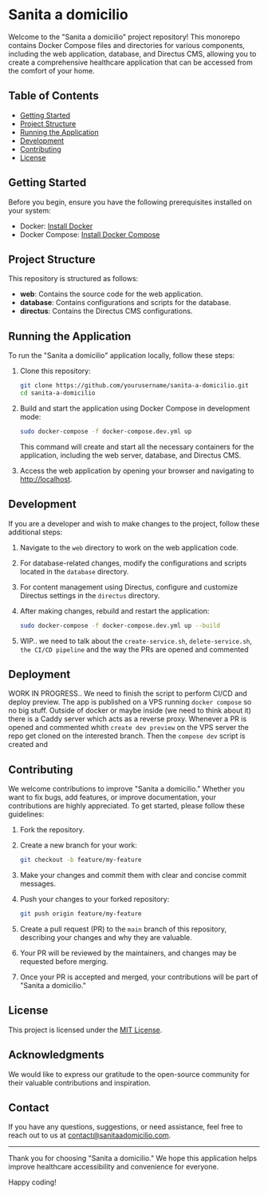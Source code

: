 # Sanita a domicilio

Welcome to the "Sanita a domicilio" project repository! This monorepo contains Docker Compose files and directories for various components, including the web application, database, and Directus CMS, allowing you to create a comprehensive healthcare application that can be accessed from the comfort of your home.

## Table of Contents
- [Getting Started](#getting-started)
- [Project Structure](#project-structure)
- [Running the Application](#running-the-application)
- [Development](#development)
- [Contributing](#contributing)
- [License](#license)

## Getting Started

Before you begin, ensure you have the following prerequisites installed on your system:

- Docker: [Install Docker](https://docs.docker.com/get-docker/)
- Docker Compose: [Install Docker Compose](https://docs.docker.com/compose/install/)

## Project Structure

This repository is structured as follows:

- **web**: Contains the source code for the web application.
- **database**: Contains configurations and scripts for the database.
- **directus**: Contains the Directus CMS configurations.

## Running the Application

To run the "Sanita a domicilio" application locally, follow these steps:

1. Clone this repository:

   ```bash
   git clone https://github.com/yourusername/sanita-a-domicilio.git
   cd sanita-a-domicilio
   ```

2. Build and start the application using Docker Compose in development mode:

   ```bash
   sudo docker-compose -f docker-compose.dev.yml up
   ```

   This command will create and start all the necessary containers for the application, including the web server, database, and Directus CMS.

3. Access the web application by opening your browser and navigating to [http://localhost](http://localhost).

## Development

If you are a developer and wish to make changes to the project, follow these additional steps:

1. Navigate to the `web` directory to work on the web application code.

2. For database-related changes, modify the configurations and scripts located in the `database` directory.

3. For content management using Directus, configure and customize Directus settings in the `directus` directory.

4. After making changes, rebuild and restart the application:

   ```bash
   sudo docker-compose -f docker-compose.dev.yml up --build
   ```

5. WIP.. we need to talk about the `create-service.sh`, `delete-service.sh`, `the CI/CD pipeline` and the way the PRs are opened and commented

## Deployment

WORK IN PROGRESS..
We need to finish the script to perform CI/CD and deploy preview. The app is published on a VPS running `docker compose`  so no big stuff. Outside of docker or maybe inside (we need to think about it) there is a Caddy server which acts as a reverse proxy. Whenever a PR is opened and commented whith `create dev preview` on the VPS server the repo get cloned on the interested branch. Then the `compose dev` script is created and 

## Contributing

We welcome contributions to improve "Sanita a domicilio." Whether you want to fix bugs, add features, or improve documentation, your contributions are highly appreciated. To get started, please follow these guidelines:

1. Fork the repository.

2. Create a new branch for your work:

   ```bash
   git checkout -b feature/my-feature
   ```

3. Make your changes and commit them with clear and concise commit messages.

4. Push your changes to your forked repository:

   ```bash
   git push origin feature/my-feature
   ```

5. Create a pull request (PR) to the `main` branch of this repository, describing your changes and why they are valuable.

6. Your PR will be reviewed by the maintainers, and changes may be requested before merging.

7. Once your PR is accepted and merged, your contributions will be part of "Sanita a domicilio."

## License

This project is licensed under the [MIT License](LICENSE).

## Acknowledgments

We would like to express our gratitude to the open-source community for their valuable contributions and inspiration.

## Contact

If you have any questions, suggestions, or need assistance, feel free to reach out to us at [contact@sanitaadomicilio.com](mailto:contact@sanitaadomicilio.com).

---

Thank you for choosing "Sanita a domicilio." We hope this application helps improve healthcare accessibility and convenience for everyone.

Happy coding!
